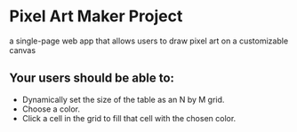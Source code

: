 # Pixel Art Maker Project

a single-page web app that allows users to draw pixel art on a customizable canvas

## Your users should be able to:

- Dynamically set the size of the table as an N by M grid.
- Choose a color.
- Click a cell in the grid to fill that cell with the chosen color.
